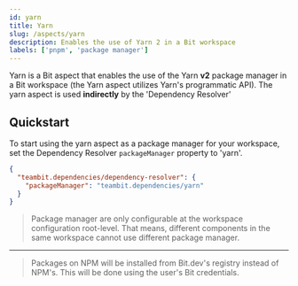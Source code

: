 ```yaml
---
id: yarn
title: Yarn
slug: /aspects/yarn
description: Enables the use of Yarn 2 in a Bit workspace
labels: ['pnpm', 'package manager']
---
```


Yarn is a Bit aspect that enables the use of the Yarn **v2** package manager in a Bit workspace (the Yarn aspect utilizes Yarn's programmatic API).
The yarn aspect is used **indirectly** by the 'Dependency Resolver'

## Quickstart

To start using the yarn aspect as a package manager for your workspace, set the Dependency Resolver `packageManager` property to 'yarn'.

```json
{
  "teambit.dependencies/dependency-resolver": {
    "packageManager": "teambit.dependencies/yarn"
  }
}
```

> Package manager are only configurable at the workspace configuration root-level.
> That means, different components in the same workspace cannot use different package manager.

---

> Packages on NPM will be installed from Bit.dev's registry instead of NPM's. This will be done using the user's Bit credentials.
